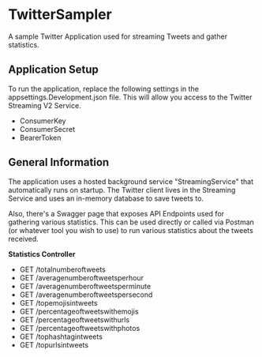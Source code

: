 # TwitterSampler

A sample Twitter Application used for streaming Tweets and gather statistics.

## Application Setup

To run the application, replace the following settings in the appsettings.Development.json file. This will allow you access to the Twitter Streaming V2 Service.

- ConsumerKey
- ConsumerSecret
- BearerToken

## General Information

The application uses a hosted background service "StreamingService" that automatically runs on startup.  The Twitter client lives in the Streaming Service and uses an in-memory database to save tweets to.

Also, there's a Swagger page that exposes API Endpoints used for gathering various statistics.  This can be used directly or called via Postman (or whatever tool you wish to use) to run various statistics about the tweets received.

**Statistics Controller**

- GET /totalnumberoftweets
- GET /averagenumberoftweetsperhour
- GET /averagenumberoftweetsperminute
- GET /averagenumberoftweetspersecond
- GET /topemojisintweets
- GET /percentageoftweetswithemojis
- GET /percentageoftweetswithurls
- GET /percentageoftweetswithphotos
- GET /tophashtagintweets
- GET /topurlsintweets
